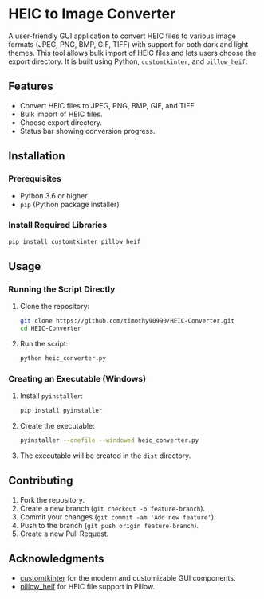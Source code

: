 # HEIC to Image Converter

A user-friendly GUI application to convert HEIC files to various image formats (JPEG, PNG, BMP, GIF, TIFF) with support for both dark and light themes. This tool allows bulk import of HEIC files and lets users choose the export directory. It is built using Python, `customtkinter`, and `pillow_heif`.

## Features

- Convert HEIC files to JPEG, PNG, BMP, GIF, and TIFF.
- Bulk import of HEIC files.
- Choose export directory.
- Status bar showing conversion progress.

## Installation

### Prerequisites

- Python 3.6 or higher
- `pip` (Python package installer)

### Install Required Libraries

```sh
pip install customtkinter pillow_heif
```

## Usage

### Running the Script Directly

1. Clone the repository:
    ```sh
    git clone https://github.com/timothy90990/HEIC-Converter.git
    cd HEIC-Converter
    ```

2. Run the script:
    ```sh
    python heic_converter.py
    ```

### Creating an Executable (Windows)

1. Install `pyinstaller`:
    ```sh
    pip install pyinstaller
    ```

2. Create the executable:
    ```sh
    pyinstaller --onefile --windowed heic_converter.py
    ```

3. The executable will be created in the `dist` directory.


## Contributing

1. Fork the repository.
2. Create a new branch (`git checkout -b feature-branch`).
3. Commit your changes (`git commit -am 'Add new feature'`).
4. Push to the branch (`git push origin feature-branch`).
5. Create a new Pull Request.


## Acknowledgments

- [customtkinter](https://github.com/TomSchimansky/CustomTkinter) for the modern and customizable GUI components.
- [pillow_heif](https://github.com/carsales/pillow-heif) for HEIC file support in Pillow.
